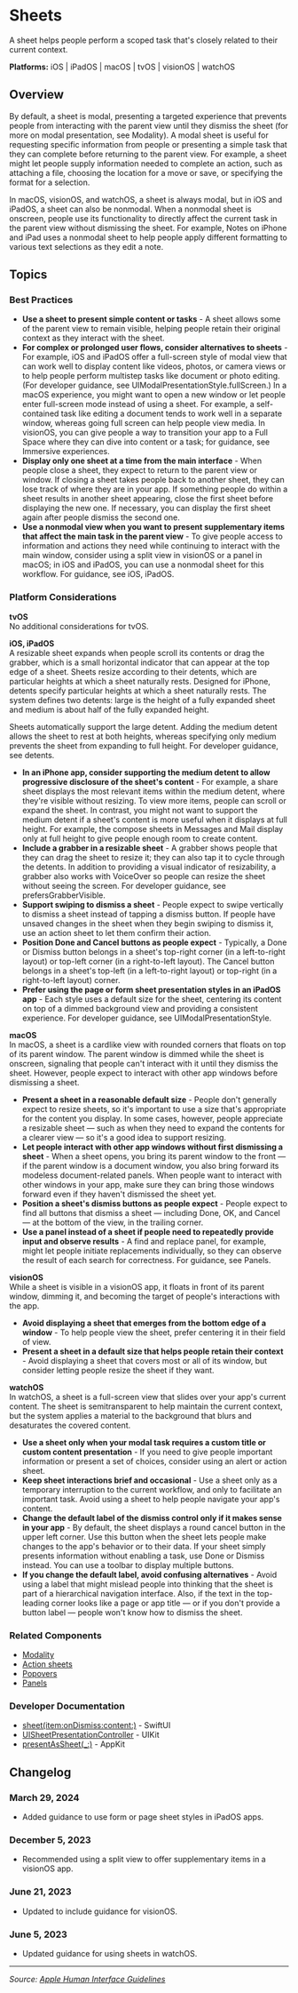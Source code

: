 # Sheets

A sheet helps people perform a scoped task that's closely related to their current context.

**Platforms:** iOS | iPadOS | macOS | tvOS | visionOS | watchOS

## Overview

By default, a sheet is modal, presenting a targeted experience that prevents people from interacting with the parent view until they dismiss the sheet (for more on modal presentation, see Modality). A modal sheet is useful for requesting specific information from people or presenting a simple task that they can complete before returning to the parent view. For example, a sheet might let people supply information needed to complete an action, such as attaching a file, choosing the location for a move or save, or specifying the format for a selection.

In macOS, visionOS, and watchOS, a sheet is always modal, but in iOS and iPadOS, a sheet can also be nonmodal. When a nonmodal sheet is onscreen, people use its functionality to directly affect the current task in the parent view without dismissing the sheet. For example, Notes on iPhone and iPad uses a nonmodal sheet to help people apply different formatting to various text selections as they edit a note.

## Topics

### Best Practices

- **Use a sheet to present simple content or tasks** - A sheet allows some of the parent view to remain visible, helping people retain their original context as they interact with the sheet.
- **For complex or prolonged user flows, consider alternatives to sheets** - For example, iOS and iPadOS offer a full-screen style of modal view that can work well to display content like videos, photos, or camera views or to help people perform multistep tasks like document or photo editing. (For developer guidance, see UIModalPresentationStyle.fullScreen.) In a macOS experience, you might want to open a new window or let people enter full-screen mode instead of using a sheet. For example, a self-contained task like editing a document tends to work well in a separate window, whereas going full screen can help people view media. In visionOS, you can give people a way to transition your app to a Full Space where they can dive into content or a task; for guidance, see Immersive experiences.
- **Display only one sheet at a time from the main interface** - When people close a sheet, they expect to return to the parent view or window. If closing a sheet takes people back to another sheet, they can lose track of where they are in your app. If something people do within a sheet results in another sheet appearing, close the first sheet before displaying the new one. If necessary, you can display the first sheet again after people dismiss the second one.
- **Use a nonmodal view when you want to present supplementary items that affect the main task in the parent view** - To give people access to information and actions they need while continuing to interact with the main window, consider using a split view in visionOS or a panel in macOS; in iOS and iPadOS, you can use a nonmodal sheet for this workflow. For guidance, see iOS, iPadOS.

### Platform Considerations

**tvOS**  
No additional considerations for tvOS.

**iOS, iPadOS**  
A resizable sheet expands when people scroll its contents or drag the grabber, which is a small horizontal indicator that can appear at the top edge of a sheet. Sheets resize according to their detents, which are particular heights at which a sheet naturally rests. Designed for iPhone, detents specify particular heights at which a sheet naturally rests. The system defines two detents: large is the height of a fully expanded sheet and medium is about half of the fully expanded height.

Sheets automatically support the large detent. Adding the medium detent allows the sheet to rest at both heights, whereas specifying only medium prevents the sheet from expanding to full height. For developer guidance, see detents.

- **In an iPhone app, consider supporting the medium detent to allow progressive disclosure of the sheet's content** - For example, a share sheet displays the most relevant items within the medium detent, where they're visible without resizing. To view more items, people can scroll or expand the sheet. In contrast, you might not want to support the medium detent if a sheet's content is more useful when it displays at full height. For example, the compose sheets in Messages and Mail display only at full height to give people enough room to create content.
- **Include a grabber in a resizable sheet** - A grabber shows people that they can drag the sheet to resize it; they can also tap it to cycle through the detents. In addition to providing a visual indicator of resizability, a grabber also works with VoiceOver so people can resize the sheet without seeing the screen. For developer guidance, see prefersGrabberVisible.
- **Support swiping to dismiss a sheet** - People expect to swipe vertically to dismiss a sheet instead of tapping a dismiss button. If people have unsaved changes in the sheet when they begin swiping to dismiss it, use an action sheet to let them confirm their action.
- **Position Done and Cancel buttons as people expect** - Typically, a Done or Dismiss button belongs in a sheet's top-right corner (in a left-to-right layout) or top-left corner (in a right-to-left layout). The Cancel button belongs in a sheet's top-left (in a left-to-right layout) or top-right (in a right-to-left layout) corner.
- **Prefer using the page or form sheet presentation styles in an iPadOS app** - Each style uses a default size for the sheet, centering its content on top of a dimmed background view and providing a consistent experience. For developer guidance, see UIModalPresentationStyle.

**macOS**  
In macOS, a sheet is a cardlike view with rounded corners that floats on top of its parent window. The parent window is dimmed while the sheet is onscreen, signaling that people can't interact with it until they dismiss the sheet. However, people expect to interact with other app windows before dismissing a sheet.

- **Present a sheet in a reasonable default size** - People don't generally expect to resize sheets, so it's important to use a size that's appropriate for the content you display. In some cases, however, people appreciate a resizable sheet — such as when they need to expand the contents for a clearer view — so it's a good idea to support resizing.
- **Let people interact with other app windows without first dismissing a sheet** - When a sheet opens, you bring its parent window to the front — if the parent window is a document window, you also bring forward its modeless document-related panels. When people want to interact with other windows in your app, make sure they can bring those windows forward even if they haven't dismissed the sheet yet.
- **Position a sheet's dismiss buttons as people expect** - People expect to find all buttons that dismiss a sheet — including Done, OK, and Cancel — at the bottom of the view, in the trailing corner.
- **Use a panel instead of a sheet if people need to repeatedly provide input and observe results** - A find and replace panel, for example, might let people initiate replacements individually, so they can observe the result of each search for correctness. For guidance, see Panels.

**visionOS**  
While a sheet is visible in a visionOS app, it floats in front of its parent window, dimming it, and becoming the target of people's interactions with the app.

- **Avoid displaying a sheet that emerges from the bottom edge of a window** - To help people view the sheet, prefer centering it in their field of view.
- **Present a sheet in a default size that helps people retain their context** - Avoid displaying a sheet that covers most or all of its window, but consider letting people resize the sheet if they want.

**watchOS**  
In watchOS, a sheet is a full-screen view that slides over your app's current content. The sheet is semitransparent to help maintain the current context, but the system applies a material to the background that blurs and desaturates the covered content.

- **Use a sheet only when your modal task requires a custom title or custom content presentation** - If you need to give people important information or present a set of choices, consider using an alert or action sheet.
- **Keep sheet interactions brief and occasional** - Use a sheet only as a temporary interruption to the current workflow, and only to facilitate an important task. Avoid using a sheet to help people navigate your app's content.
- **Change the default label of the dismiss control only if it makes sense in your app** - By default, the sheet displays a round cancel button in the upper left corner. Use this button when the sheet lets people make changes to the app's behavior or to their data. If your sheet simply presents information without enabling a task, use Done or Dismiss instead. You can use a toolbar to display multiple buttons.
- **If you change the default label, avoid confusing alternatives** - Avoid using a label that might mislead people into thinking that the sheet is part of a hierarchical navigation interface. Also, if the text in the top-leading corner looks like a page or app title — or if you don't provide a button label — people won't know how to dismiss the sheet.

### Related Components

- [Modality](https://developer.apple.com/design/human-interface-guidelines/modality)
- [Action sheets](https://developer.apple.com/design/human-interface-guidelines/action-sheets)
- [Popovers](https://developer.apple.com/design/human-interface-guidelines/popovers)
- [Panels](https://developer.apple.com/design/human-interface-guidelines/panels)

### Developer Documentation

- [sheet(item:onDismiss:content:)](https://developer.apple.com/documentation/swiftui/view/sheet(item:ondismiss:content:)) - SwiftUI
- [UISheetPresentationController](https://developer.apple.com/documentation/uikit/uisheetpresentationcontroller) - UIKit
- [presentAsSheet(_:)](https://developer.apple.com/documentation/appkit/nswindow/1419227-presentassheet) - AppKit

## Changelog

### March 29, 2024
- Added guidance to use form or page sheet styles in iPadOS apps.

### December 5, 2023
- Recommended using a split view to offer supplementary items in a visionOS app.

### June 21, 2023
- Updated to include guidance for visionOS.

### June 5, 2023
- Updated guidance for using sheets in watchOS.

---

*Source: [Apple Human Interface Guidelines](https://developer.apple.com/design/human-interface-guidelines/sheets)*
